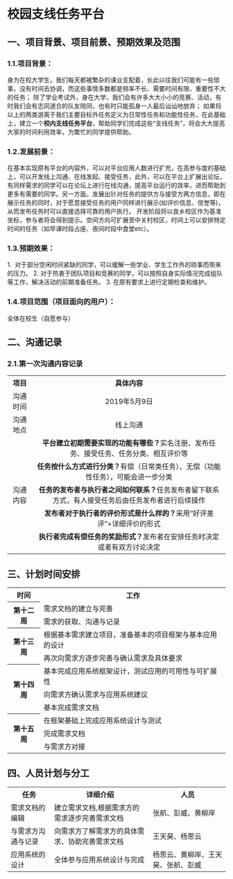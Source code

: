 # 校园支线任务平台

## 一、项目背景、项目前景、预期效果及范围

### 1.1.项目背景：
身为在校大学生，我们每天都被繁杂的课业支配着，长此以往我们可能有一些琐事，没有时间去协调，而这些事情多数都是频率不长、需要时间有限、重要性不大的任务；
除了学业考试外，身在大学，我们会有许多大大小小的竞赛、活动，有时我们会有志同道合的队友陪同，也有时只能孤身一人最后讪讪地放弃；
如果将以上的两类游离于我们主要目标外任务定义为日常性任务和功能性任务，在此基础上，建立一个**校内支线任务平台**，帮助同学们完成这些“支线任务”，将会大大提高大家的时间利用效率，为繁忙的同学提供帮助。

### 1.2.发展前景：
在基本实现原有平台的内容外，可以对平台应用人数进行扩充，在高参与度的基础上，可以开发线上沟通、在线发起、接受任务，此外，可以在平台上扩展出论坛，有同样需求的同学可以在论坛上进行在线沟通，提高平台运行的效率，进而帮助到更多有需要的同学。另一方面，发展出针对任务的提供方与接受方两方信息，即在展示任务的同时，对于愿意接受任务的用户同样进行展示(如评价信息、信誉等)，从而发布任务时可以直接选择可靠的用户执行。
开发阶段将以良乡校区作为基准坐标，参与者将会得到提示。空间方向可扩展至中关村校区，时间上可以安排特定时间的任务（如早课时段占座、夜间时段中食堂etc）。

### 1.3.预期效果：
1.  对于部分空闲时间紧缺的同学，可以缓解一些学业、学生工作外的琐事而带来的压力。
2.  对于热衷于团队项目和竞赛的同学，可以按照自身实际情况完成组队等工作，解决活动的前期准备任务。
3.  在原有要求上进行定期检查和维护。

### 1.4.项目范围（项目面向的用户）：
全体在校生（自愿参与）

## 二、沟通记录
### 2.1.第一次沟通内容记录

<table>
  <tr>
    <th align="center">项目</th>
    <th align="center">具体内容</td>
  </tr>
  <tr>
    <td align="center">沟通时间</td>
    <td align="center">2019年5月9日</td>
  </tr>
  <tr>
    <td align="center">沟通地点</td>
    <td align="center">线上沟通</td>
  </tr>
  <tr>
    <td rowspan="6" align="center">沟通内容</td>
    <td colspan="1" align="center"><b>平台建立初期需要实现的功能有哪些？</b>实名注册、发布任务、接受任务、任务分类、相互评价等</td>
  </tr>
  <tr>
    <td align="center"><b>任务按什么方式进行分类？</b>有偿（日常类任务）、无偿（功能性任务），可能会进一步分类</td>
  </tr>
  <tr>
    <td align="center"><b>任务的发布者与执行者之间如何联系？</b>任务发布者留下联系方式，有人接受任务后由任务发布者进行后续操作</td>
  </tr>
  <tr>
    <td align="center"><b>发布者对于执行者的评价形式是什么样的？</b>采用“好评差评”+详细评价的形式</td>
  </tr>
  <tr>
    <td align="center"><b>执行者完成有偿任务的奖励形式？</b>发布者在安排任务时决定或者有双方讨论决定</td>
  </tr>
 </table>
 
 ## 三、计划时间安排
 <table>
  <tr>
    <th align="center">时间</th>
    <th align="center">工作</th>
  </tr>
  <tr>
    <th rowspan="2">第十二周</th>
    <td>需求文档的建立与完善</td>
  </tr>
  <tr>
    <td>需求的获取、沟通与记录</td>
  </tr>
  <tr>
    <th rowspan="2">第十三周</th>
    <td>根据基本需求建立项目，准备基本的项目框架与基本应用的设计</td>
  </tr>
  <tr>
    <td>再次向需求方逐步完善与确认需求及具体要求</td>
  </tr>
  <tr>
    <th rowspan="3">第十四周</th>
    <td>基本完成应用系统框架设计，测试应用的可用性与可扩展性</td>
  </tr>
  <tr>
    <td>向需求方确认需求与应用系统建议</td>
  </tr>
  <tr>
    <td>基本完成需求文档</td>
  </tr>
  <tr>
    <th rowspan="3">第十五周</th>
    <td>在框架基础上完成应用系统设计与测试</td>
  </tr>
  <tr>
    <td>完成需求文档</td>
  </tr>
  <tr>
    <td>与需求方对接</td>
  </tr>
 </table>
 
 ## 四、人员计划与分工
 <table>
  <tr>
    <th align="center">任务</th>
    <th align="center">详细介绍</th>
    <th align="center">人员</th>
  </tr>
  <tr>
    <td>需求文档的编辑</td>
    <td>建立需求文档,根据需求方的需求逐步完善需求文档</td>
    <td>张航、彭威、黄柳岸</td>
  </tr>
  <tr>
    <td>与需求方沟通与记录</td>
    <td>向需求方了解需求方的具体需求、协助完善需求文档</td>
    <td>王天昊、杨思云</td>
  </tr>
  <tr>
    <td>应用系统的设计</td>
    <td>全体参与应用系统设计与完成</td>
    <td>杨思云、黄柳岸、王天昊、张航、彭威</td>
  </tr>
 </table>


